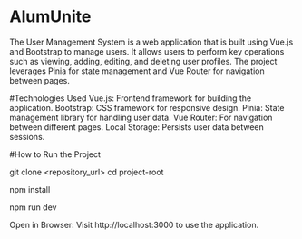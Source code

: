 # AlumUnite
The User Management System is a web application that is built using Vue.js and Bootstrap to manage users. It allows users to perform key operations such as viewing, adding, editing, and deleting user profiles. The project leverages Pinia for state management and Vue Router for navigation between pages.

#Technologies Used
Vue.js: Frontend framework for building the application.
Bootstrap: CSS framework for responsive design.
Pinia: State management library for handling user data.
Vue Router: For navigation between different pages.
Local Storage: Persists user data between sessions.

#How to Run the Project

git clone <repository_url>
cd project-root

npm install

npm run dev

Open in Browser: Visit http://localhost:3000 to use the application.



